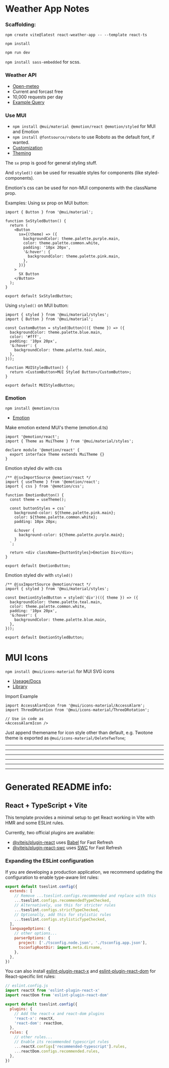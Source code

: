 # Weather App Notes

### Scaffolding:
`npm create vite@latest react-weather-app -- --template react-ts`

`npm install`

`npm run dev`

`npm install sass-embedded` for scss.

### Weather API
- [Open-meteo](https://open-meteo.com/)
- Current and forcast free
- 10,000 requests per day
- [Example Query](https://open-meteo.com/en/docs?current=temperature_2m,relative_humidity_2m,apparent_temperature,is_day,precipitation,weather_code&hourly=temperature_2m,weather_code)

### Use MUI
- `npm install @mui/material @emotion/react @emotion/styled` for MUI and Emotion
- `npm install @fontsource/roboto` to use Roboto as the default font, if wanted.
- [Customization](https://mui.com/material-ui/customization/how-to-customize/)
- [Theming](https://mui.com/material-ui/customization/theme-components/)

The `sx` prop is good for general styling stuff.

And `styled()` can be used for resuable styles for components (like styled-components).

Emotion's css can be used for non-MUI components with the className prop.

Examples:
Using sx prop on MUI button:
```tsx
import { Button } from '@mui/material';

function SxStyledButton() {
  return (
    <Button
      sx={(theme) => ({
        backgroundColor: theme.palette.purple.main,
        color: theme.palette.common.white,
        padding: '10px 20px',
        '&:hover': {
          backgroundColor: theme.palette.pink.main,
        },
      })}
    >
      SX Button
    </Button>
  );
}

export default SxStyledButton;
```

Using `styled()` on MUI button:
```tsx
import { styled } from '@mui/material/styles';
import { Button } from '@mui/material';

const CustomButton = styled(Button)(({ theme }) => ({
  backgroundColor: theme.palette.blue.main,
  color: '#fff',
  padding: '10px 20px',
  '&:hover': {
    backgroundColor: theme.palette.teal.main,
  },
}));

function MUIStyledButton() {
  return <CustomButton>MUI Styled Button</CustomButton>;
}

export default MUIStyledButton;
```

### Emotion
`npm install @emotion/css`

- [Emotion](https://emotion.sh/docs/introduction)

Make emotion extend MUI's theme (emotion.d.ts)
```tsx
import '@emotion/react';
import { Theme as MuiTheme } from '@mui/material/styles';

declare module '@emotion/react' {
  export interface Theme extends MuiTheme {}
}
```

Emotion styled div with css
```tsx
/** @jsxImportSource @emotion/react */
import { useTheme } from '@emotion/react';
import { css } from '@emotion/css';

function EmotionButton() {
  const theme = useTheme();

  const buttonStyles = css`
    background-color: ${theme.palette.pink.main};
    color: ${theme.palette.common.white};
    padding: 10px 20px;

    &:hover {
      background-color: ${theme.palette.purple.main};
    }
  `;

  return <div className={buttonStyles}>Emotion Div</div>;
}

export default EmotionButton;
```

Emotion styled div with `styled()`
```tsx
/** @jsxImportSource @emotion/react */
import { styled } from '@mui/material/styles';

const EmotionStyledButton = styled('div')(({ theme }) => ({
  backgroundColor: theme.palette.teal.main,
  color: theme.palette.common.white,
  padding: '10px 20px',
  '&:hover': {
    backgroundColor: theme.palette.blue.main,
  },
}));

export default EmotionStyledButton;
```

# MUI Icons
`npm install @mui/icons-material` for MUI SVG icons

- [Useage/Docs](https://mui.com/material-ui/icons/#material-svg-icons)
- [Library](https://fonts.google.com/icons?icon.set=Material+Icons)

Import Example
```tsx
import AccessAlarmIcon from '@mui/icons-material/AccessAlarm';
import ThreeDRotation from '@mui/icons-material/ThreeDRotation';

// Use in code as
<AccessAlarmIcon />
```
Just append themename for icon style other than default, e.g. Twotone theme is exported as `@mui/icons-material/DeleteTwoTone`;

___
___
___
___
___
___
# Generated README info:
## React + TypeScript + Vite

This template provides a minimal setup to get React working in Vite with HMR and some ESLint rules.

Currently, two official plugins are available:

- [@vitejs/plugin-react](https://github.com/vitejs/vite-plugin-react/blob/main/packages/plugin-react) uses [Babel](https://babeljs.io/) for Fast Refresh
- [@vitejs/plugin-react-swc](https://github.com/vitejs/vite-plugin-react/blob/main/packages/plugin-react-swc) uses [SWC](https://swc.rs/) for Fast Refresh

### Expanding the ESLint configuration

If you are developing a production application, we recommend updating the configuration to enable type-aware lint rules:

```js
export default tseslint.config({
  extends: [
    // Remove ...tseslint.configs.recommended and replace with this
    ...tseslint.configs.recommendedTypeChecked,
    // Alternatively, use this for stricter rules
    ...tseslint.configs.strictTypeChecked,
    // Optionally, add this for stylistic rules
    ...tseslint.configs.stylisticTypeChecked,
  ],
  languageOptions: {
    // other options...
    parserOptions: {
      project: ['./tsconfig.node.json', './tsconfig.app.json'],
      tsconfigRootDir: import.meta.dirname,
    },
  },
})
```

You can also install [eslint-plugin-react-x](https://github.com/Rel1cx/eslint-react/tree/main/packages/plugins/eslint-plugin-react-x) and [eslint-plugin-react-dom](https://github.com/Rel1cx/eslint-react/tree/main/packages/plugins/eslint-plugin-react-dom) for React-specific lint rules:

```js
// eslint.config.js
import reactX from 'eslint-plugin-react-x'
import reactDom from 'eslint-plugin-react-dom'

export default tseslint.config({
  plugins: {
    // Add the react-x and react-dom plugins
    'react-x': reactX,
    'react-dom': reactDom,
  },
  rules: {
    // other rules...
    // Enable its recommended typescript rules
    ...reactX.configs['recommended-typescript'].rules,
    ...reactDom.configs.recommended.rules,
  },
})
```

